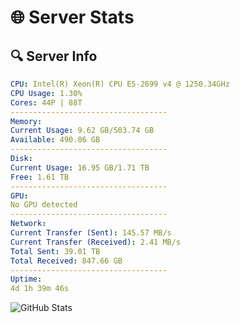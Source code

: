 # 🌐 Server Stats
## 🔍 Server Info
```yaml
CPU: Intel(R) Xeon(R) CPU E5-2699 v4 @ 1250.34GHz
CPU Usage: 1.30%
Cores: 44P | 88T
-----------------------------------
Memory:
Current Usage: 9.62 GB/503.74 GB
Available: 490.86 GB
-----------------------------------
Disk:
Current Usage: 16.95 GB/1.71 TB
Free: 1.61 TB
-----------------------------------
GPU:
No GPU detected
-----------------------------------
Network:
Current Transfer (Sent): 145.57 MB/s
Current Transfer (Received): 2.41 MB/s
Total Sent: 39.01 TB
Total Received: 847.66 GB
-----------------------------------
Uptime:
4d 1h 39m 46s
```
![GitHub Stats](https://img.shields.io/badge/Updated-2025-02-12_00:23:04-blue)